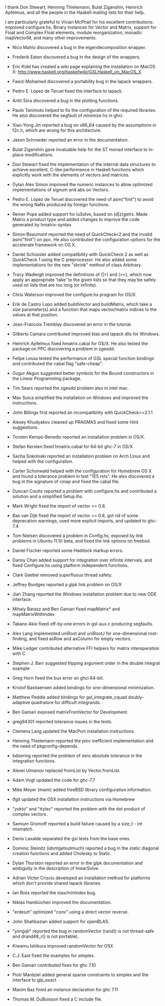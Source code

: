 I thank Don Stewart, Henning Thielemann, Bulat Ziganshin, Heinrich Apfelmus,
and all the people in the Haskell mailing lists for their help.

I am particularly grateful to Vivian McPhail for his excellent
contributions: improved configure.hs, Binary instances for
Vector and Matrix, support for Float and Complex Float elements,
module reorganization, monadic mapVectorM, and many other improvements.

- Nico Mahlo discovered a bug in the eigendecomposition wrapper.

- Frederik Eaton discovered a bug in the design of the wrappers.

- Eric Kidd has created a wiki page explaining the installation on MacOS X:
  http://www.haskell.org/haskellwiki/GSLHaskell_on_MacOS_X

- Fawzi Mohamed discovered a portability bug in the lapack wrappers.

- Pedro E. López de Teruel fixed the interface to lapack.

- Antti Siira discovered a bug in the plotting functions.

- Paulo Tanimoto helped to fix the configuration of the required libraries.
  He also discovered the segfault of minimize.hs in ghci.

- Xiao-Yong Jin reported a bug on x86_64 caused by the assumptions in f2c.h,
  which are wrong for this architecture.

- Jason Schroeder reported an error in the documentation.

- Bulat Ziganshin gave invaluable help for the ST monad interface to
  in-place modifications.

- Don Stewart fixed the implementation of the internal data structures
  to achieve excellent, C-like performance in Haskell functions which
  explicitly work with the elements of vectors and matrices.

- Dylan Alex Simon improved the numeric instances to allow optimized
  implementations of signum and abs on Vectors.

- Pedro E. López de Teruel discovered the need of asm("finit") to
  avoid the wrong NaNs produced by foreign functions.

- Reiner Pope added support for luSolve, based on (d|z)getrs.
  Made Matrix a product type and added changes to improve the code generated
  by hmatrix-syntax.

- Simon Beaumont reported the need of QuickCheck<2 and the invalid
  asm("finit") on ppc. He also contributed the configuration options
  for the accelerate framework on OS X.

- Daniel Schüssler added compatibility with QuickCheck 2 as well
  as QuickCheck 1 using the C preprocessor. He also added some
  implementations for the new "shrink" method of class Arbitrary.

- Tracy Wadleigh improved the definitions of (|>) and (><), which now
  apply an appropriate 'take' to the given lists so that they may be
  safely used on lists that are too long (or infinite).

- Chris Waterson improved the configure.hs program for OS/X.

- Erik de Castro Lopo added buildVector and buildMatrix, which take a
  size parameter(s) and a function that maps vector/matrix indices
  to the values at that position.

- Jean-Francois Tremblay discovered an error in the tutorial.

- Gilberto Camara contributed improved blas and lapack dlls for Windows.

- Heinrich Apfelmus fixed hmatrix.cabal for OS/X. He also tested the package
  on PPC discovering a problem in zgesdd.

- Felipe Lessa tested the performance of GSL special function bindings
  and contributed the cabal flag "safe-cheap".

- Ozgur Akgun suggested better symbols for the Bound constructors in the
  Linear Programming package.

- Tim Sears reported the zgesdd problem also in intel mac.

- Max Suica simplified the installation on Windows and improved the instructions.

- John Billings first reported an incompatibility with QuickCheck>=2.1.1

- Alexey Khudyakov cleaned up PRAGMAS and fixed some hlint suggestions.

- Torsten Kemps-Benedix reported an installation problem in OS/X.

- Stefan Kersten fixed hmatrix.cabal for 64-bit ghc-7 in OS/X

- Sacha Sokoloski reported an installation problem on Arch Linux and
  helped with the configuration.

- Carter Schonwald helped with the configuration for Homebrew OS X and
  found a tolerance problem in test "1E5 rots". He also discovered
  a bug in the signature of cmap and fixed the cabal file.

- Duncan Coutts reported a problem with configure.hs and contributed
  a solution and a simplified Setup.lhs.

- Mark Wright fixed the import of vector >= 0.8.

- Bas van Dijk fixed the import of vector >= 0.8, got rid of some
  deprecation warnings, used more explicit imports, and updated to ghc-7.4.

- Tom Nielsen discovered a problem in Config.hs, exposed by link problems
  in Ubuntu 11.10 beta, and fixed the link options on freebsd.

- Daniel Fischer reported some Haddock markup errors.

- Danny Chan added support for integration over infinite intervals, and fixed
  Configure.hs using platform independent functions.

- Clark Gaebel removed superfluous thread safety.

- Jeffrey Burdges reported a glpk link problem on OS/X

- Jian Zhang reported the Windows installation problem due to new ODE interface.

- Mihaly Barasz and Ben Gamari fixed mapMatrix* and mapMatrixWithIndex

- Takano Akio fixed off-by-one errors in gsl-aux.c producing segfaults.

- Alex Lang implemented uniRoot and uniRootJ for one-dimensional root-finding, and
  fixed asRow and asColumn for empty vectors.

- Mike Ledger contributed alternative FFI helpers for matrix interoperation with C

- Stephen J. Barr suggested flipping argument order in the double integral example

- Greg Horn fixed the bus error on ghci 64-bit.

- Kristof Bastiaensen added bindings for one-dimensional minimization.

- Matthew Peddie added bindings for gsl_integrate_cquad doubly-adaptive quadrature
  for difficult integrands.

- Ben Gamari exposed matrixFromVector for Development.

- greg94301 reported tolerance issues in the tests.

- Clemens Lang updated the MacPort installation instructions.

- Henning Thielemann reported the pinv inefficient implementation and the need of
  pkgconfig-depends.

- bdoering reported the problem of zero absolute tolerance in the integration functions.

- Alexei Uimanov replaced fromList by Vector.fromList.

- Adam Vogt updated the code for ghc-7.7

- Mike Meyer (mwm) added freeBSD library configuration information.

- tfgit updated the OSX installation instructions via Homebrew

- "yokto" and "ttylec" reported the problem with the dot product of complex vectors.

- Samium Gromoff reported a build failure caused by a size_t - int mismatch.

- Denis Laxalde separated the gsl tests from the base ones.

- Dominic Steinitz (idontgetoutmuch) reported a bug in the static diagonal creation functions and
  added Cholesky to Static.

- Dylan Thurston reported an error in the glpk documentation and ambiguity in
  the description of linearSolve.

- Adrian Victor Crisciu developed an installation method for platforms which
  don't provide shared lapack libraries.

- Ian Ross reported the max/minIndex bug.

- Niklas Hambüchen improved the documentation.

- "erdeszt" optimized "conv" using a direct vector reverse.

- John Shahbazian added support for openBLAS.

- "yongqli" reported the bug in randomVector (rand() is not thread-safe and drand48_r() is not portable).

- Kiwamu Ishikura improved randomVector for OSX

- C.J. East fixed the examples for simplex.

- Ben Gamari contributed fixes for ghc 7.10

- Piotr Mardziel added general sparse constraints to simplex and the interface to glp_exact

- Maxim Baz fixed an instance declaration for ghc 7.11

- Thomas M. DuBuisson fixed a C include file.

